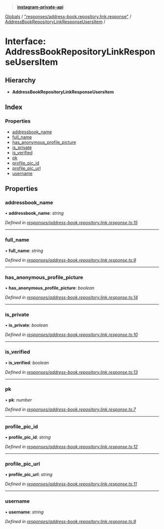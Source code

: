 > **[instagram-private-api](../README.md)**

[Globals](../README.md) / ["responses/address-book.repository.link.response"](../modules/_responses_address_book_repository_link_response_.md) / [AddressBookRepositoryLinkResponseUsersItem](_responses_address_book_repository_link_response_.addressbookrepositorylinkresponseusersitem.md) /

# Interface: AddressBookRepositoryLinkResponseUsersItem

## Hierarchy

* **AddressBookRepositoryLinkResponseUsersItem**

## Index

### Properties

* [addressbook_name](_responses_address_book_repository_link_response_.addressbookrepositorylinkresponseusersitem.md#addressbook_name)
* [full_name](_responses_address_book_repository_link_response_.addressbookrepositorylinkresponseusersitem.md#full_name)
* [has_anonymous_profile_picture](_responses_address_book_repository_link_response_.addressbookrepositorylinkresponseusersitem.md#has_anonymous_profile_picture)
* [is_private](_responses_address_book_repository_link_response_.addressbookrepositorylinkresponseusersitem.md#is_private)
* [is_verified](_responses_address_book_repository_link_response_.addressbookrepositorylinkresponseusersitem.md#is_verified)
* [pk](_responses_address_book_repository_link_response_.addressbookrepositorylinkresponseusersitem.md#pk)
* [profile_pic_id](_responses_address_book_repository_link_response_.addressbookrepositorylinkresponseusersitem.md#profile_pic_id)
* [profile_pic_url](_responses_address_book_repository_link_response_.addressbookrepositorylinkresponseusersitem.md#profile_pic_url)
* [username](_responses_address_book_repository_link_response_.addressbookrepositorylinkresponseusersitem.md#username)

## Properties

###  addressbook_name

• **addressbook_name**: *string*

*Defined in [responses/address-book.repository.link.response.ts:15](https://github.com/dilame/instagram-private-api/blob/3e16058/src/responses/address-book.repository.link.response.ts#L15)*

___

###  full_name

• **full_name**: *string*

*Defined in [responses/address-book.repository.link.response.ts:9](https://github.com/dilame/instagram-private-api/blob/3e16058/src/responses/address-book.repository.link.response.ts#L9)*

___

###  has_anonymous_profile_picture

• **has_anonymous_profile_picture**: *boolean*

*Defined in [responses/address-book.repository.link.response.ts:14](https://github.com/dilame/instagram-private-api/blob/3e16058/src/responses/address-book.repository.link.response.ts#L14)*

___

###  is_private

• **is_private**: *boolean*

*Defined in [responses/address-book.repository.link.response.ts:10](https://github.com/dilame/instagram-private-api/blob/3e16058/src/responses/address-book.repository.link.response.ts#L10)*

___

###  is_verified

• **is_verified**: *boolean*

*Defined in [responses/address-book.repository.link.response.ts:13](https://github.com/dilame/instagram-private-api/blob/3e16058/src/responses/address-book.repository.link.response.ts#L13)*

___

###  pk

• **pk**: *number*

*Defined in [responses/address-book.repository.link.response.ts:7](https://github.com/dilame/instagram-private-api/blob/3e16058/src/responses/address-book.repository.link.response.ts#L7)*

___

###  profile_pic_id

• **profile_pic_id**: *string*

*Defined in [responses/address-book.repository.link.response.ts:12](https://github.com/dilame/instagram-private-api/blob/3e16058/src/responses/address-book.repository.link.response.ts#L12)*

___

###  profile_pic_url

• **profile_pic_url**: *string*

*Defined in [responses/address-book.repository.link.response.ts:11](https://github.com/dilame/instagram-private-api/blob/3e16058/src/responses/address-book.repository.link.response.ts#L11)*

___

###  username

• **username**: *string*

*Defined in [responses/address-book.repository.link.response.ts:8](https://github.com/dilame/instagram-private-api/blob/3e16058/src/responses/address-book.repository.link.response.ts#L8)*